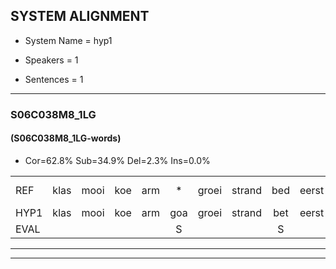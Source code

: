 
## SYSTEM ALIGNMENT

- System Name = hyp1

- Speakers = 1

- Sentences = 1

---

### S06C038M8_1LG

#### (S06C038M8_1LG-words)

- Cor=62.8%	Sub=34.9%	Del=2.3%	Ins=0.0%

|  |  |  |  |  |  |  |  |  |  |  |  |  |  |  |  |  |  |  |  |  |  |  |  |  |  |  |  |  |  |  |  |  |  |  |  |  |  |  |  |  |  |  |  |
|:--- |:---:|:---:|:---:|:---:|:---:|:---:|:---:|:---:|:---:|:---:|:---:|:---:|:---:|:---:|:---:|:---:|:---:|:---:|:---:|:---:|:---:|:---:|:---:|:---:|:---:|:---:|:---:|:---:|:---:|:---:|:---:|:---:|:---:|:---:|:---:|:---:|:---:|:---:|:---:|:---:|:---:|:---:|:---:|
| REF | klas | mooi | koe | arm | * | groei | strand | bed | eerst | voor | draai | * | sjaal*(saai) | herfst | duur | straat | leeuw | clown | hoek | krant | hout*(hoed) | vriend | gauw | chips*(clips) | groen | feest | reis | jas | huis | paard | vijf | muts | nieuw | kind | bang | oog | * | zacht | schoen*(groen) | plas | neus | knoop | plank |
| HYP1 | klas | mooi | koe | arm | goa | groei | strand | bet | eerst | voor | tri | s | si | herst | duur | straat | leeuw | klauwen | hoek | krant | oed | vriend | gal | clips | groen | feest | reys | jas | huis | paart | vijf | mut | nieuw | kind | bang | oog |  | zacht | groen | blas | neus | knoop | plank |
| EVAL |  |  |  |  | S |  |  | S |  |  | S | S | S | S |  |  |  | S |  |  | S |  | S | S |  |  | S |  |  | S |  | S |  |  |  |  | D |  | S | S |  |  |  |
---

---
